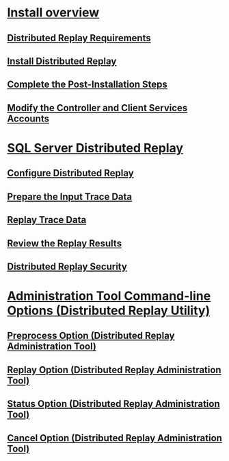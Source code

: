 # [Install overview](install-distributed-replay-overview.md)  
## [Distributed Replay Requirements](distributed-replay-requirements.md)  
## [Install Distributed Replay](install-distributed-replay.md)  
## [Complete the Post-Installation Steps](complete-the-post-installation-steps.md)  
## [Modify the Controller and Client Services Accounts](modify-the-controller-and-client-services-accounts.md)  
# [SQL Server Distributed Replay](sql-server-distributed-replay.md)  
## [Configure Distributed Replay](configure-distributed-replay.md)  
## [Prepare the Input Trace Data](prepare-the-input-trace-data.md)  
## [Replay Trace Data](replay-trace-data.md)  
## [Review the Replay Results](review-the-replay-results.md)  
## [Distributed Replay Security](distributed-replay-security.md)  
# [Administration Tool Command-line Options (Distributed Replay Utility)](administration-tool-command-line-options-distributed-replay-utility.md)  
## [Preprocess Option (Distributed Replay Administration Tool)](preprocess-option-distributed-replay-administration-tool.md)  
## [Replay Option (Distributed Replay Administration Tool)](replay-option-distributed-replay-administration-tool.md)  
## [Status Option (Distributed Replay Administration Tool)](status-option-distributed-replay-administration-tool.md)  
## [Cancel Option (Distributed Replay Administration Tool)](cancel-option-distributed-replay-administration-tool.md)  
